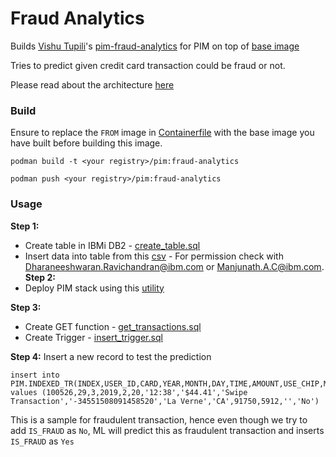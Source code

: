 # Fraud Analytics

Builds [Vishu Tupili](vishrutha.tupili@ibm.com)'s [pim-fraud-analytics](https://github.ibm.com/project-pim/pim-fraud-analytics) for PIM on top of [base image](../../base-image/)

Tries to predict given credit card transaction could be fraud or not.

Please read about the architecture [here](https://github.ibm.com/project-pim/pim-fraud-analytics?tab=readme-ov-file#pim-fraud-analytics)

### Build
Ensure to replace the `FROM` image in [Containerfile](Containerfile) with the base image you have built before building this image.

```shell
podman build -t <your registry>/pim:fraud-analytics

podman push <your registry>/pim:fraud-analytics
```

### Usage
**Step 1:**
- Create table in IBMi DB2 - [create_table.sql](https://github.ibm.com/project-pim/pim-fraud-analytics/blob/main/create_table.sql)
- Insert data into table from this [csv](https://ibm.box.com/s/icbb56rmuij9ltlsmgxig50zintzh5e2) - For permission check with Dharaneeshwaran.Ravichandran@ibm.com or Manjunath.A.C@ibm.com.
**Step 2:**
- Deploy PIM stack using this [utility](../../docs/deployer-guide.md)

**Step 3:**
- Create GET function - [get_transactions.sql](https://github.ibm.com/project-pim/pim-fraud-analytics/blob/main/get_transactions.sql)
- Create Trigger - [insert_trigger.sql](https://github.ibm.com/project-pim/pim-fraud-analytics/blob/main/insert_trigger.sql)

**Step 4:**
Insert a new record to test the prediction
```
insert into PIM.INDEXED_TR(INDEX,USER_ID,CARD,YEAR,MONTH,DAY,TIME,AMOUNT,USE_CHIP,MERCHANT_NAME,MERCHANT_CITY,MERCHANT_STATE,ZIP,MCC,IS_ERRORS,IS_FRAUD) values (100526,29,3,2019,2,20,'12:38','$44.41','Swipe Transaction','-34551508091458520','La Verne','CA',91750,5912,'','No')
```
This is a sample for fraudulent transaction, hence even though we try to add `IS_FRAUD` as `No`, ML will predict this as fraudulent transaction and inserts `IS_FRAUD` as `Yes`
